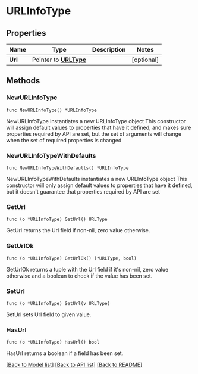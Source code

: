 # URLInfoType

## Properties

Name | Type | Description | Notes
------------ | ------------- | ------------- | -------------
**Url** | Pointer to [**URLType**](URLType.md) |  | [optional] 

## Methods

### NewURLInfoType

`func NewURLInfoType() *URLInfoType`

NewURLInfoType instantiates a new URLInfoType object
This constructor will assign default values to properties that have it defined,
and makes sure properties required by API are set, but the set of arguments
will change when the set of required properties is changed

### NewURLInfoTypeWithDefaults

`func NewURLInfoTypeWithDefaults() *URLInfoType`

NewURLInfoTypeWithDefaults instantiates a new URLInfoType object
This constructor will only assign default values to properties that have it defined,
but it doesn't guarantee that properties required by API are set

### GetUrl

`func (o *URLInfoType) GetUrl() URLType`

GetUrl returns the Url field if non-nil, zero value otherwise.

### GetUrlOk

`func (o *URLInfoType) GetUrlOk() (*URLType, bool)`

GetUrlOk returns a tuple with the Url field if it's non-nil, zero value otherwise
and a boolean to check if the value has been set.

### SetUrl

`func (o *URLInfoType) SetUrl(v URLType)`

SetUrl sets Url field to given value.

### HasUrl

`func (o *URLInfoType) HasUrl() bool`

HasUrl returns a boolean if a field has been set.


[[Back to Model list]](../README.md#documentation-for-models) [[Back to API list]](../README.md#documentation-for-api-endpoints) [[Back to README]](../README.md)


